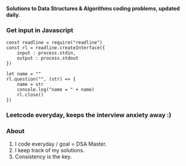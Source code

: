 #### Solutions to Data Structures & Algorithms coding problems, updated daily.

### Get input in Javascript
```
const readline = require("readline")
const rl = readline.createInterface({
    input : process.stdin,
    output : process.stdout
})

let name = ""
rl.question("", (str) => {
    name = str
    console.log("name = " + name)
    rl.close()
})
```

### Leetcode everyday, keeps the interview anxiety away :)

### About

1. I code everyday / goal = DSA Master.
2. I keep track of my solutions.
3. Consistency is the key.
